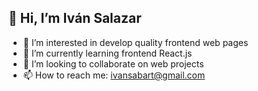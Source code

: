 ## 👋 Hi, I’m Iván Salazar 
- 👀 I’m interested in develop quality frontend web pages
- 🌱 I’m currently learning frontend React.js
- 💞️ I’m looking to collaborate on web projects 
- 📫 How to reach me: ivansabart@gmail.com

<!---
Ivansabart/Ivansabart is a ✨ special ✨ repository because its `README.md` (this file) appears on your GitHub profile.
You can click the Preview link to take a look at your changes.
--->
